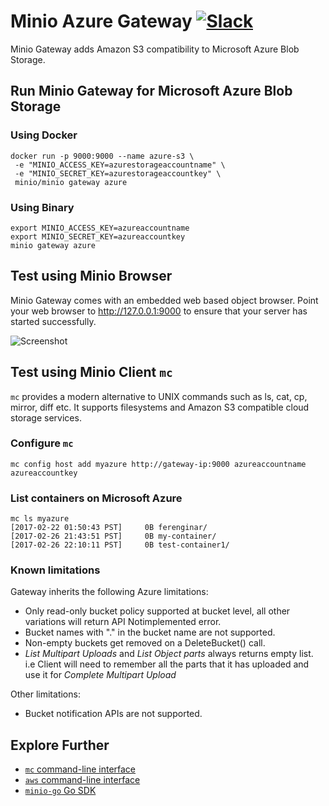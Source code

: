 # Minio Azure Gateway [![Slack](https://slack.minio.io/slack?type=svg)](https://slack.minio.io)
Minio Gateway adds Amazon S3 compatibility to Microsoft Azure Blob Storage.

## Run Minio Gateway for Microsoft Azure Blob Storage
### Using Docker
```
docker run -p 9000:9000 --name azure-s3 \
 -e "MINIO_ACCESS_KEY=azurestorageaccountname" \
 -e "MINIO_SECRET_KEY=azurestorageaccountkey" \
 minio/minio gateway azure
```

### Using Binary
```
export MINIO_ACCESS_KEY=azureaccountname
export MINIO_SECRET_KEY=azureaccountkey
minio gateway azure
```
## Test using Minio Browser
Minio Gateway comes with an embedded web based object browser. Point your web browser to http://127.0.0.1:9000 to ensure that your server has started successfully.

![Screenshot](https://github.com/minio/minio/blob/master/docs/screenshots/minio-browser-gateway.png?raw=true)
## Test using Minio Client `mc`
`mc` provides a modern alternative to UNIX commands such as ls, cat, cp, mirror, diff etc. It supports filesystems and Amazon S3 compatible cloud storage services.

### Configure `mc`
```
mc config host add myazure http://gateway-ip:9000 azureaccountname azureaccountkey
```

### List containers on Microsoft Azure
```
mc ls myazure
[2017-02-22 01:50:43 PST]     0B ferenginar/
[2017-02-26 21:43:51 PST]     0B my-container/
[2017-02-26 22:10:11 PST]     0B test-container1/
```

### Known limitations
Gateway inherits the following Azure limitations:

- Only read-only bucket policy supported at bucket level, all other variations will return API Notimplemented error.
- Bucket names with "." in the bucket name are not supported.
- Non-empty buckets get removed on a DeleteBucket() call.
- _List Multipart Uploads_ and _List Object parts_ always returns empty list. i.e Client will need to remember all the parts that it has uploaded and use it for _Complete Multipart Upload_

Other limitations:

- Bucket notification APIs are not supported.

## Explore Further
- [`mc` command-line interface](https://docs.minio.io/docs/minio-client-quickstart-guide)
- [`aws` command-line interface](https://docs.minio.io/docs/aws-cli-with-minio)
- [`minio-go` Go SDK](https://docs.minio.io/docs/golang-client-quickstart-guide)
